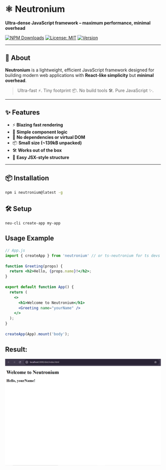 # ⚛️ Neutronium

**Ultra-dense JavaScript framework – maximum performance, minimal overhead**

[![NPM Downloads](https://img.shields.io/npm/dw/neutronium?style=flat-square)](https://www.npmjs.com/package/neutronium)
[![License: MIT](https://img.shields.io/npm/l/neutronium?style=flat-square)](https://opensource.org/licenses/MIT)
[![Version](https://img.shields.io/npm/v/neutronium?style=flat-square)](https://www.npmjs.com/package/neutronium)

---

## 🚀 About

**Neutronium** is a lightweight, efficient JavaScript framework designed for building modern web applications with **React-like simplicity** but **minimal overhead**.

> Ultra-fast ⚡️. Tiny footprint 📦. No build tools 🛠️. Pure JavaScript ✨.

---

## ✨ Features

- ⚡️ **Blazing fast rendering**
- 🧠 **Simple component logic**
- 🔌 **No dependencies or virtual DOM**
- 📦 **Small size (~139kB unpacked)**
- 🛠️ **Works out of the box**
- 🔁 **Easy JSX-style structure**

---

## 📦 Installation

```bash
npm i neutronium@latest -g
```

## 🛠️ Setup

```
neu-cli create-app my-app
```

## Usage Example
```jsx
// App.js
import { createApp } from 'neutronium' // or ts-neutronium for ts devs

function Greeting(props) {
  return <h2>Hello, {props.name}!</h2>;
}

export default function App() {
  return (
    <>
      <h1>Welcome to Neutronium</h1>
      <Greeting name="yourName" />
    </>
  );
}

createApp(App).mount('body');
```

## Result:
![Results](https://raw.githubusercontent.com/PFMCODES/neutronium/main/results.png)